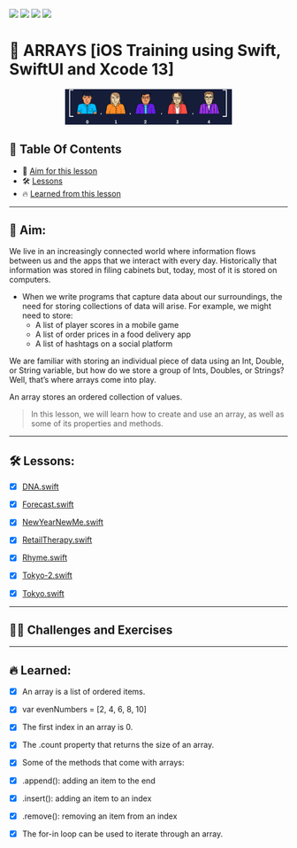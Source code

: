 <a href="https://github.com/Donard20" target="_blank"><img src="https://img.shields.io/badge/View-My%20Profile-informational?style=for-the-badge&logo=github"></a>   <a href="https://github.com/Donard20?tab=repositories" target="_blank"><img src="https://img.shields.io/badge/View-My%20Repositories-yellow?style=for-the-badge&logo=github"></a>   <a href="https://github.com/Donard20/learn-swift-codecademy" target="_blank"><img src="https://img.shields.io/badge/View-This%20Repository-green?style=for-the-badge&logo=github"></a>  <img src="https://img.shields.io/badge/View-LinkedIn-green?style=social&logo=linkedin"></a>

# 📜 ARRAYS [iOS Training using Swift, SwiftUI and Xcode 13]
<p align="center">
<img src="https://github.com/Donard20/learn-swift-codecademy/blob/main/IMG/array%20team.gif" width=60% height=60%>

## 📖 Table Of Contents
* 🚀 [Aim for this lesson](#solutions)
* 🛠️ [Lessons](#lesson)
* 🔥 [Learned from this lesson](#aim)
<!-- * 🛠️ [Problem ](#problem-statement)
* 🚀 [Solutions](#solutions) -->

---
 ## 🚀 Aim:
 
We live in an increasingly connected world where information flows between us and the apps that we interact with every day. Historically that information was stored in filing cabinets but, today, most of it is stored on computers.

- When we write programs that capture data about our surroundings, the need for storing collections of data will arise. For example, we might need to store:
  - A list of player scores in a mobile game
  - A list of order prices in a food delivery app
  - A list of hashtags on a social platform

 We are familiar with storing an individual piece of data using an Int, Double, or String variable, but how do we store a group of Ints, Doubles, or Strings? Well, that’s where arrays come into play.

An array stores an ordered collection of values.

> In this lesson, we will learn how to create and use an array, as well as some of its properties and methods.


---


 ## 🛠️ Lessons:
 
- [x] [DNA.swift](https://github.com/Donard20/learn-swift-codecademy/blob/main/4-array/DNA.swift)
- [x] [Forecast.swift](https://github.com/Donard20/learn-swift-codecademy/blob/main/4-array/Forecast.swift)
- [x] [NewYearNewMe.swift](https://github.com/Donard20/learn-swift-codecademy/blob/main/4-array/NewYearNewMe.swift)
- [x] [RetailTherapy.swift](https://github.com/Donard20/learn-swift-codecademy/blob/main/4-array/RetailTherapy.swift)
- [x] [Rhyme.swift](https://github.com/Donard20/learn-swift-codecademy/blob/main/4-array/Rhyme.swift)
- [x] [Tokyo-2.swift](https://github.com/Donard20/learn-swift-codecademy/blob/main/4-array/Tokyo-2.swift)
- [x] [Tokyo.swift](https://github.com/Donard20/learn-swift-codecademy/blob/main/4-array/Tokyo.swift)

 
---
 
 ## 👨‍💻 Challenges and Exercises
 
<!-- In this lesson, I will learn how to create and use an array, as well as some of its properties and methods.
 
  <p align="center">
   <a href="https://github.com/Donard20/learn-swift-codecademy/blob/main/3-conditionals/Magic_8_Ball_Exercise.swift" target="_blank"><img src="https://img.shields.io/badge/Magic 8 Ball-My%20Solution-blue?style=for-the-badge&logo=github"></a>
   
   <p align="center">
     <img src="https://github.com/Codecademy/learn-cpp/blob/master/3-conditionals-and-logic/magic-8-ball/magic8ball.gif" width=40% height=40%> -->

 ---
 
## 🔥 Learned:

<!-- Here is a review of the lesson: -->

- [x] An array is a list of ordered items.
- [x] var evenNumbers = [2, 4, 6, 8, 10]
- [x] The first index in an array is 0.
- [x] The .count property that returns the size of an array.
- [x] Some of the methods that come with arrays:
- [x] .append(): adding an item to the end
- [x] .insert(): adding an item to an index
- [x] .remove(): removing an item from an index
- [x] The for-in loop can be used to iterate through an array.

